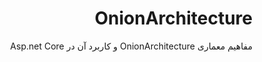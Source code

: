 <div dir="rtl">
  
# OnionArchitecture

مفاهیم معماری OnionArchitecture و کاربرد آن در Asp.net Core
</div>
